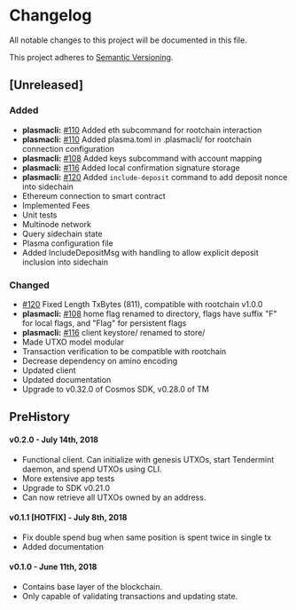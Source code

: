# Changelog
All notable changes to this project will be documented in this file.

This project adheres to [Semantic Versioning](https://semver.org/spec/v2.0.0.html).

## [Unreleased]
### Added
- **plasmacli:** [\#110](https://github.com/FourthState/plasma-mvp-sidechain/pull/110) Added eth subcommand for rootchain interaction
- **plasmacli:** [\#110](https://github.com/FourthState/plasma-mvp-sidechain/pull/110) Added plasma.toml in .plasmacli/ for rootchain connection configuration
- **plasmacli:** [\#108](https://github.com/FourthState/plasma-mvp-sidechain/pull/108) Added keys subcommand with account mapping
- **plasmacli:** [\#116](https://github.com/FourthState/plasma-mvp-sidechain/pull/116) Added local confirmation signature storage
- **plasmacli:** [\#120](https://github.com/FourthState/plasma-mvp-sidechain/pull/120) Added `include-deposit` command to add deposit nonce into sidechain
- Ethereum connection to smart contract
- Implemented Fees
- Unit tests
- Multinode network
- Query sidechain state
- Plasma configuration file
- Added IncludeDepositMsg with handling to allow explicit deposit inclusion into sidechain
### Changed
- [\#120](https://github.com/FourthState/plasma-mvp-sidechain/pull/118) Fixed Length TxBytes (811), compatible with rootchain v1.0.0
- **plasmacli:** [\#108](https://github.com/FourthState/plasma-mvp-sidechain/pull/108) home flag renamed to directory, flags have suffix "F" for local flags, and "Flag" for persistent flags
- **plasmacli:** [\#116](https://github.com/FourthState/plasma-mvp-sidechain/pull/116) client keystore/ renamed to store/
- Made UTXO model modular
- Transaction verification to be compatible with rootchain
- Decrease dependency on amino encoding
- Updated client
- Updated documentation
- Upgrade to v0.32.0 of Cosmos SDK, v0.28.0 of TM

## PreHistory

#### v0.2.0 - July 14th, 2018
- Functional client. Can initialize with genesis UTXOs, start Tendermint daemon, and spend UTXOs using CLI.
- More extensive app tests
- Upgrade to SDK v0.21.0
- Can now retrieve all UTXOs owned by an address.

#### v0.1.1 [HOTFIX] - July 8th, 2018 
- Fix double spend bug when same position is spent twice in single tx
- Added documentation

#### v0.1.0 - June 11th, 2018
- Contains base layer of the blockchain.
- Only capable of validating transactions and updating state.


